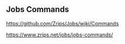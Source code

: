 
## Jobs Commands

<https://github.com/Zrips/Jobs/wiki/Commands>

<https://www.zrips.net/jobs/jobs-commands/>